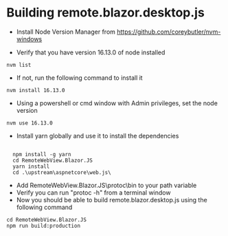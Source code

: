 ﻿# Building remote.blazor.desktop.js


* Install Node Version Manager from https://github.com/coreybutler/nvm-windows

* Verify that you have version 16.13.0 of node installed
```
nvm list 
```

* If not, run the following command to install it
```
nvm install 16.13.0
```

* Using a powershell or cmd window with Admin privileges, set the node version
```
nvm use 16.13.0
```

* Install yarn globally and use it to install the dependencies
```
  
  npm install -g yarn
  cd RemoteWebView.Blazor.JS
  yarn install
  cd .\upstream\aspnetcore\web.js\ 
```

* Add RemoteWebView.Blazor.JS\protoc\bin to your path variable
* Verify you can run "protoc -h" from a terminal window 
* Now you should be able to build remote.blazor.desktop.js using the following command

```
cd RemoteWebView.Blazor.JS
npm run build:production
```



